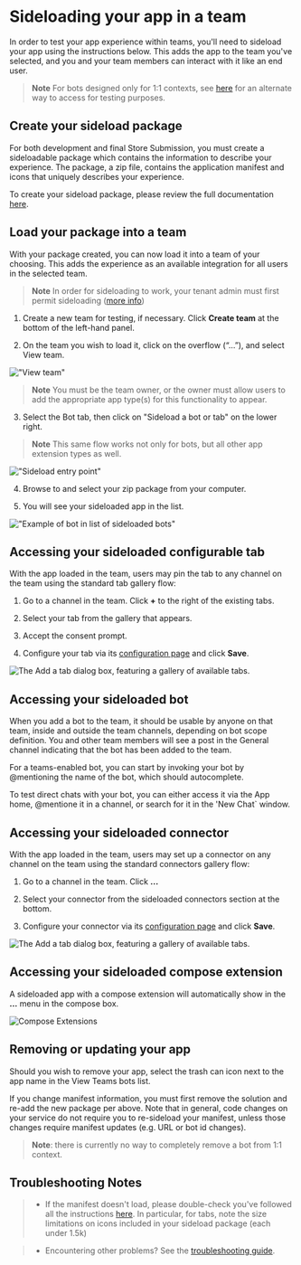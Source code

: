 # Sideloading your app in a team

In order to test your app experience within teams, you'll need to sideload your app using the instructions below.  This adds the app to the team you've selected, and you and your team members can interact with it like an end user.

> **Note** For bots designed only for 1:1 contexts, see [here](botsadd.md) for an alternate way to access for testing purposes.

## Create your sideload package

For both development and final Store Submission, you must create a sideloadable package which contains the information to describe your experience.  The package, a zip file, contains the application manifest and icons that uniquely describes your experience.  

To create your sideload package, please review the full documentation [here](createpackage.md).

## Load your package into a team

With your package created, you can now load it into a team of your choosing.  This adds the experience as an available integration for all users in the selected team.

> **Note** In order for sideloading to work, your tenant admin must first permit sideloading ([more info](setup.md))

1.  Create a new team for testing, if necessary.  Click **Create team** at the bottom of the left-hand panel.

2.  On the team you wish to load it, click on the overflow (“…”), and select View team. 

   !["View team"](images/tab_view_team.png)

> **Note** You must be the team owner, or the owner must allow users to add the appropriate app type(s) for this functionality to appear.

3.	Select the Bot tab, then click on "Sideload a bot or tab" on the lower right.

> **Note** This same flow works not only for bots, but all other app extension types as well.

   !["Sideload entry point"](images/sideloadentrypoint.png)

4.	Browse to and select your zip package from your computer.

5.	You will see your sideloaded app in the list.

   !["Example of bot in list of sideloaded bots"](images/botinlist.jpg)


## Accessing your sideloaded configurable tab

With the app loaded in the team, users may pin the tab to any channel on the team using the standard tab gallery flow:

1. Go to a channel in the team.  Click **+** to the right of the existing tabs.

2. Select your tab from the gallery that appears.

3. Accept the consent prompt.

4. Configure your tab via its [configuration page](createconfigpage.md) and click **Save**. 

![The Add a tab dialog box, featuring a gallery of available tabs.](images/tab_gallery.png)


## Accessing your sideloaded bot
 
When you add a bot to the team, it should be usable by anyone on that team, inside and outside the team channels, depending on bot scope definition.  You and other team members will see a post in the General channel indicating that the bot has been added to the team.

For a teams-enabled bot, you can start by invoking your bot by @mentioning the name of the bot, which should autocomplete.

To test direct chats with your bot, you can either access it via the App home, @mentione it in a channel, or search for it in the 'New Chat` window. 

## Accessing your sideloaded connector

With the app loaded in the team, users may set up a connector on any channel on the team using the standard connectors gallery flow:

1. Go to a channel in the team.  Click **...**

2. Select your connector from the sideloaded connectors section at the bottom.

3. Configure your connector via its [configuration page](connectors.md) and click **Save**. 

![The Add a tab dialog box, featuring a gallery of available tabs.](images/connector_gallery.png)

## Accessing your sideloaded compose extension

A sideloaded app with a compose extension will automatically show in the **...** menu in the compose box.

![Compose Extensions](images/ComposeExtension/CESampleApp.png)

## Removing or updating your app

Should you wish to remove your app, select the trash can icon next to the app name in the View Teams bots list.  

If you change manifest information, you must first remove the solution and re-add the new package per above.  Note that in general, code changes on your service do not require you to re-sideload your manifest, unless those changes require manifest updates (e.g. URL or bot id changes). 

> **Note**: there is currently no way to completely remove a bot from 1:1 context.

## Troubleshooting Notes

> * If the manifest doesn't load, please double-check you've followed all the instructions [here](createpackage.md).  In particular, for tabs, note the size limitations on icons included in your sideload package (each under 1.5k)

> * Encountering other problems?  See the [troubleshooting guide](troubleshooting.md).
